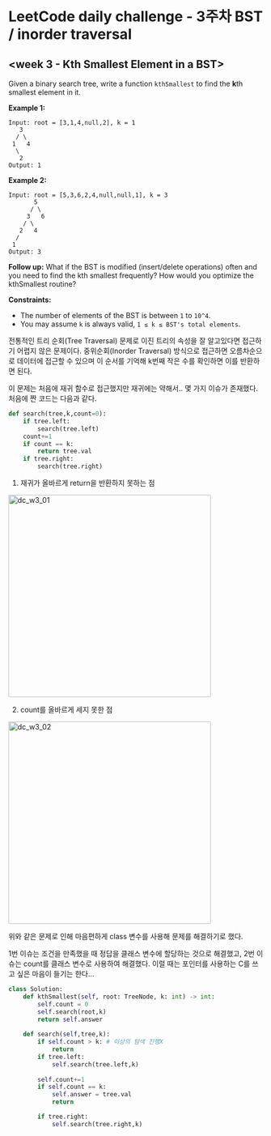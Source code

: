# LeetCode daily challenge - 3주차 BST / inorder traversal

## <week 3 - Kth Smallest Element in a BST>

Given a binary search tree, write a function `kthSmallest` to find the **k**th smallest element in it. 

**Example 1:**

```
Input: root = [3,1,4,null,2], k = 1
   3
  / \
 1   4
  \
   2
Output: 1
```

**Example 2:**

```
Input: root = [5,3,6,2,4,null,null,1], k = 3
       5
      / \
     3   6
    / \
   2   4
  /
 1
Output: 3
```

**Follow up:**
What if the BST is modified (insert/delete operations) often and you need to find the kth smallest frequently? How would you optimize the kthSmallest routine?

 

**Constraints:**

- The number of elements of the BST is between `1` to `10^4`.
- You may assume `k` is always valid, `1 ≤ k ≤ BST's total elements`.

전통적인 트리 순회(Tree Traversal) 문제로 이진 트리의 속성을 잘 알고있다면 접근하기 어렵지 않은 문제이다. 중위순회(Inorder Traversal) 방식으로 접근하면 오름차순으로 데이터에 접근할 수 있으며 이 순서를 기억해 k번째 작은 수를 확인하면 이를 반환하면 된다.

이 문제는 처음에 재귀 함수로 접근했지만 재귀에는 약해서.. 몇 가지 이슈가 존재했다. 처음에 짠 코드는 다음과 같다.

```python
def search(tree,k,count=0):
	if tree.left:
		search(tree.left)
	count+=1
	if count == k:
		return tree.val
	if tree.right:
		search(tree.right)
```

1. 재귀가 올바르게 return을 반환하지 못하는 점
<img width="400" alt="dc_w3_01" src="https://user-images.githubusercontent.com/61821904/82532571-a1249280-9b7c-11ea-969e-4594e161e4d5.png">

2. count를 올바르게 세지 못한 점
<img width="400" alt="dc_w3_02" src="https://user-images.githubusercontent.com/61821904/82532562-9c5fde80-9b7c-11ea-8b6b-9e65a58a71fd.png">

위와 같은 문제로 인해 마음편하게 class 변수를 사용해 문제를 해결하기로 했다.

1번 이슈는 조건을 만족했을 때 정답을 클래스 변수에 할당하는 것으로 해결했고, 2번 이슈는 count를 클래스 변수로 사용하여 해결했다. 이럴 때는 포인터를 사용하는 C를 쓰고 싶은 마음이 들기는 한다...

```python
class Solution:
    def kthSmallest(self, root: TreeNode, k: int) -> int:
        self.count = 0
        self.search(root,k)
        return self.answer
        
    def search(self,tree,k):
        if self.count > k: # 이상의 탐색 진행X
            return
        if tree.left:
            self.search(tree.left,k)        
        
        self.count+=1
        if self.count == k:
            self.answer = tree.val
            return

        if tree.right:
            self.search(tree.right,k)
```

